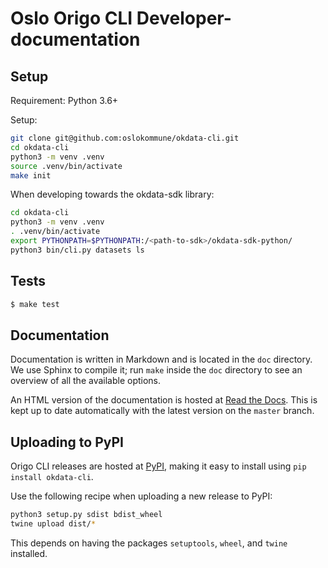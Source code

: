 # Oslo Origo CLI Developer-documentation

## Setup

Requirement: Python 3.6+

Setup:
```bash
git clone git@github.com:oslokommune/okdata-cli.git
cd okdata-cli
python3 -m venv .venv
source .venv/bin/activate
make init
```

When developing towards the okdata-sdk library:
```bash
cd okdata-cli
python3 -m venv .venv
. .venv/bin/activate
export PYTHONPATH=$PYTHONPATH:/<path-to-sdk>/okdata-sdk-python/
python3 bin/cli.py datasets ls
```

## Tests
```bash
$ make test
```

## Documentation

Documentation is written in Markdown and is located in the `doc` directory. We
use Sphinx to compile it; run `make` inside the `doc` directory to see an
overview of all the available options.

An HTML version of the documentation is hosted at [Read the
Docs](https://okdata-cli.readthedocs.io/). This is kept up to date automatically
with the latest version on the `master` branch.

## Uploading to PyPI

Origo CLI releases are hosted at [PyPI](https://pypi.org/project/okdata-cli/),
making it easy to install using `pip install okdata-cli`.

Use the following recipe when uploading a new release to PyPI:

```bash
python3 setup.py sdist bdist_wheel
twine upload dist/*
```

This depends on having the packages `setuptools`, `wheel`, and `twine`
installed.
